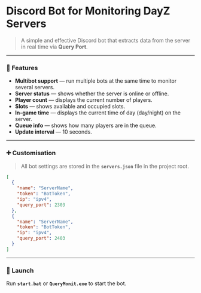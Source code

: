 # Discord Bot for Monitoring DayZ Servers
> A simple and effective Discord bot that extracts data from the server in real time via **Query Port**.

---

### 🚀 Features
- **Multibot support** — run multiple bots at the same time to monitor several servers.
- **Server status** — shows whether the server is online or offline.
- **Player count** — displays the current number of players.
- **Slots** — shows available and occupied slots.
- **In-game time** — displays the current time of day (day/night) on the server.
- **Queue info** — shows how many players are in the queue.
- **Update interval** — 10 seconds.

---

### ➕ Customisation
> All bot settings are stored in the **`servers.json`** file in the project root.

```json
[
  {
    "name": "ServerName",
    "token": "BotToken",
    "ip": "ipv4",
    "query_port": 2303
  },
  {
    "name": "ServerName",
    "token": "BotToken",
    "ip": "ipv4",
    "query_port": 2403
  }
]
```

---

### 🎉 Launch
Run **`start.bat`** or **`QueryMonit.exe`** to start the bot.
